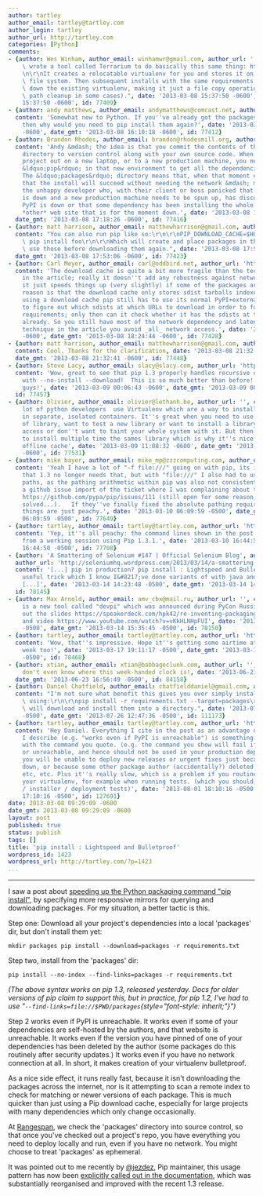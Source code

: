 ```yaml
---
author: tartley
author_email: tartley@tartley.com
author_login: tartley
author_url: http://tartley.com
categories: [Python]
comments:
- {author: Wes Winham, author_email: winhamwr@gmail.com, author_url: '', content: "We\
    \ wrote a tool called Terrarium to do basically this same thing: https://github.com/PolicyStat/terrarium\r\
    \n\r\nIt creates a relocatable virtualenv for you and stores it on S3 or a shared\
    \ file system. Then subsequent installs with the same requirements will just pull\
    \ down the existing virtualenv, making it just a file copy operation (plus some\
    \ path cleanup in some cases).", date: '2013-03-08 15:37:50 -0600', date_gmt: '2013-03-08
    15:37:50 -0600', id: 77409}
- {author: andy matthews, author_email: andymatthews@comcast.net, author_url: 'http://andyMatthews.net',
  content: 'Somewhat new to Python. If you''ve already got the packages downloaded
    then why would you need to pip install them again?', date: '2013-03-08 16:10:18
    -0600', date_gmt: '2013-03-08 16:10:18 -0600', id: 77412}
- {author: Brandon Rhodes, author_email: brandon@rhodesmill.org, author_url: 'http://rhodesmill.org/brandon/',
  content: 'Andy &mdash; the idea is that you commit the contents of the &ldquo;packages&rdquo;
    directory to version control along with your own source code. When you check the
    project out on a new laptop, or to a new production machine, you need to re-run
    &ldquo;pip&rdquo; in that new environment to get all the dependencies to appear.
    The &ldquo;packages&rdquo; directory means that, when that moment comes, you know
    that the install will succeed without needing the network &mdash; many has been
    the unhappy developer who, with their client or boss panicked that the service
    is down and a new production machine needs to be spun up, has discovered that
    PyPI is down or that some dependency has been installing the whole time from some
    *other* web site that is for the moment down.', date: '2013-03-08 17:18:26 -0600',
  date_gmt: '2013-03-08 17:18:26 -0600', id: 77416}
- {author: matt harrison, author_email: matthewharrison@gmail.com, author_url: 'http://hairysun.com/',
  content: "You can also run pip like so:\r\n\r\nPIP_DOWNLOAD_CACHE=$HOME/.pip_cache\
    \ pip install foo\r\n\r\nWhich will create and place packages in the cache, and\
    \ use those before downloading them again.", date: '2013-03-08 17:53:06 -0600',
  date_gmt: '2013-03-08 17:53:06 -0600', id: 77423}
- {author: Carl Meyer, author_email: carl@oddbird.net, author_url: 'http://oddbird.net',
  content: 'The download cache is quite a bit more fragile than the technique demonstrated
    in the article; really it doesn''t add any robustness against network failure,
    it just speeds things up (very slightly) if some of the packages are large. The
    reason is that the download cache only stores sdist tarballs indexed by URL. When
    using a download cache pip still has to use its normal PyPI+external-hosts scraping
    to figure out which sdists at which URLs to download in order to fulfill your
    requirements; only then can it check whether it has the sdists at those URLs cached
    already. So you still have most of the network dependency and latency. With the
    technique in the article you avoid _all_ network access.', date: '2013-03-08 18:24:44
    -0600', date_gmt: '2013-03-08 18:24:44 -0600', id: 77428}
- {author: matt harrison, author_email: matthewharrison@gmail.com, author_url: 'http://hairysun.com/',
  content: Cool. Thanks for the clarification, date: '2013-03-08 21:32:41 -0600',
  date_gmt: '2013-03-08 21:32:41 -0600', id: 77448}
- {author: Steve Lacy, author_email: slacy@slacy.com, author_url: 'http://slacy.com/blog',
  content: 'Wow, great to see that pip 1.3 properly handles recursive dependencies
    with --no-install --download!  This is so much better than before!  Good work
    guys!', date: '2013-03-09 00:06:43 -0600', date_gmt: '2013-03-09 00:06:43 -0600',
  id: 77457}
- {author: Olivier, author_email: olivier@lethanh.be, author_url: '', content: 'A
    lot of python developers  use Virtualenv which are a way to install python libraries
    in separate, isolated containers. It''s great when you need to use specific version
    of library, want to test a new library or want to install a library without root
    access or don''t want to taint your whole system with it. But then you may need
    to install multiple time the sames library which is why it''s nice to have an
    offline cache', date: '2013-03-09 11:08:32 -0600', date_gmt: '2013-03-09 11:08:32
    -0600', id: 77531}
- {author: mike bayer, author_email: mike_mp@zzzcomputing.com, author_url: 'http://techspot.zzzeek.org',
  content: 'Yeah I have a lot of "-f file:///" going on with pip, its interesting
    that 1.3 no longer needs that, but with "file:///" I also had to use absolute
    paths, as the pathing arithmetic within pip was also not consistent.  Here''s
    a github issue import of the ticket where I was complaining about this use case:
    https://github.com/pypa/pip/issues/111 (still open for some reason, I think its
    solved...).   If they''ve finally fixed the absolute pathing requirement then
    things are just peachy.', date: '2013-03-10 06:09:59 -0500', date_gmt: '2013-03-10
    06:09:59 -0500', id: 77649}
- {author: tartley, author_email: tartley@tartley.com, author_url: 'http://tartley.com',
  content: 'Yep, it''s all peachy: the command lines shown in the post were cut-n-paste
    from a working session using Pip 1.3.1.', date: '2013-03-10 16:44:50 -0500', date_gmt: '2013-03-10
    16:44:50 -0500', id: 77708}
- {author: 'A Smattering of Selenium #147 | Official Selenium Blog', author_email: '',
  author_url: 'http://seleniumhq.wordpress.com/2013/03/14/a-smattering-of-selenium-147/',
  content: '[...] pip in production? pip install : Lightspeed and Bulletproof is a
    useful trick which I know I&#8217;ve done variants of with java and ruby in the
    [...]', date: '2013-03-14 14:23:48 -0500', date_gmt: '2013-03-14 14:23:48 -0500',
  id: 78145}
- {author: Max Arnold, author_email: amv_cbx@mail.ru, author_url: '', content: 'There
    is a new tool called "devpi" which was announced during PyCon Russia 2013. Check
    out the slides https://speakerdeck.com/hpk42/re-inventing-packaging-and-testing-with-python
    and video https://www.youtube.com/watch?v=vKkHLNHpFUI', date: '2013-03-14 15:35:45
    -0500', date_gmt: '2013-03-14 15:35:45 -0500', id: 78150}
- {author: tartley, author_email: tartley@tartley.com, author_url: 'http://tartley.com',
  content: 'Wow, that''s impressive. Hope it''s getting some airtime at PyCon US this
    week too!', date: '2013-03-17 19:11:17 -0500', date_gmt: '2013-03-17 19:11:17
    -0500', id: 78468}
- {author: xtian, author_email: xtian@babbageclunk.com, author_url: '', content: I
    don't even know where this week-handed clock is!, date: '2013-06-23 17:56:49 -0500',
  date_gmt: '2013-06-23 16:56:49 -0500', id: 84158}
- {author: Daniel Chatfield, author_email: chatfielddaniel@gmail.com, author_url: 'http://www.danielchatfield.com',
  content: "I'm not sure what benefit this gives you over simply installing them locally\
    \ using:\r\n\r\npip install -r requirements.txt --target=packages\r\n\r\nThis\
    \ will download and install them into a directory.", date: '2013-07-26 13:47:36
    -0500', date_gmt: '2013-07-26 12:47:36 -0500', id: 111173}
- {author: tartley, author_email: tartley@tartley.com, author_url: 'http://tartley.com',
  content: 'Hey Daniel. Everything I cite in the post as an advantage of the method
    I describe (e.g. "works even if PyPI is unreachable") is something that is wrong
    with the command you quote. (e.g. the command you show will fail if PyPI is down
    or unreachable, and hence should not be used in your production deployments. Otherwise
    you will be unable to deploy new releases or urgent fixes just because PyPI is
    down, or because some other package author (accidentally?) deleted their package,
    etc, etc. Plus it''s really slow, which is a problem if you routinely re-create
    your virtualenv, for example when running tests. (which you should, for system
    / installer / deployment tests)', date: '2013-08-01 18:10:16 -0500', date_gmt: '2013-08-01
    17:10:16 -0500', id: 127691}
date: 2013-03-08 09:29:09 -0600
date_gmt: 2013-03-08 09:29:09 -0600
layout: post
published: true
status: publish
tags: []
title: 'pip install : Lightspeed and Bulletproof'
wordpress_id: 1423
wordpress_url: http://tartley.com/?p=1423
...
```

---

I saw a post about [speeding up the Python packaging command "pip
install"](http://www.scottisheyes.com/how-to-fix-slow-pip-install), by
specifying more responsive mirrors for querying and downloading
packages. For my situation, a better tactic is this.

Step one: Download all your project's dependencies into a local
'packages' dir, but don't install them yet:

`mkdir packages pip install --download=packages -r requirements.txt`

Step two, install from the 'packages' dir:

`pip install --no-index --find-links=packages -r requirements.txt`

*(The above syntax works on pip 1.3, released yesterday. Docs for older
versions of pip claim to support this, but in practice, for pip 1.2,
I've had to use
"`--find-links=file://$PWD/packages`{style="font-style: inherit;"}")*

Step 2 works even if PyPI is unreachable. It works even if some of your
dependencies are self-hosted by the authors, and that website is
unreachable. It works even if the version you have pinned of one of your
dependencies has been deleted by the author (some packages do this
routinely after security updates.) It works even if you have no network
connection at all. In short, it makes creation of your virtualenv
bulletproof.

As a nice side effect, it runs really fast, because it isn't downloading
the packages across the internet, nor is it attempting to scan a remote
index to check for matching or newer versions of each package. This is
much quicker than just using a Pip download cache, especially for large
projects with many dependencies which only change occasionally.

At [Rangespan](http://rangespan.com), we check the 'packages' directory
into source control, so that once you've checked out a project's repo,
you have everything you need to deploy locally and run, even if you have
no network. You might choose to treat 'packages' as ephemeral.

It was pointed out to me recently by
[@jezdez](https://twitter.com/jezdez), Pip maintainer, this usage
pattern has now been [explicitly called out in the
documentation](http://www.pip-installer.org/en/latest/cookbook.html#fast-local-installs),
which was substantially reorganised and improved with the recent 1.3
release.
